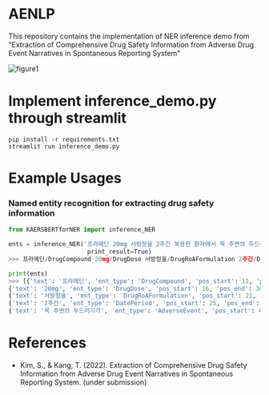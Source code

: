 # AENLP
This repository contains the implementation of NER inference demo from "Extraction of Comprehensive Drug Safety Information from Adverse Drug Event Narratives in Spontaneous Reporting System"

![figure1](https://user-images.githubusercontent.com/53844800/196883837-459ee966-e683-43f5-adc6-63d132999695.png)


# Implement inference_demo.py through streamlit
``` 
pip install -r requirements.txt
streamlit run inference_demo.py
```

# Example Usages
### Named entity recognition for extracting drug safety information
```python
from KAERSBERTforNER import inference_NER

ents = inference_NER('프라메딘 20mg 서방정을 2주간 복용한 환자에서 목 주변의 두드러기가 발생함.', 
                      print_result=True)
>>> 프라메딘/DrugCompound 20mg/DrugDose 서방정을/DrugRoAFormulation 2주간/DatePeriod 복용한 환자에서 목/AdverseEvent 주변의/AdverseEvent 두드러기가/AdverseEvent 발생함.

print(ents)
>>> [{'text': '프라메딘', 'ent_type': 'DrugCompound', 'pos_start': 11, 'pos_end': 26}, 
{'text': '20mg', 'ent_type': 'DrugDose', 'pos_start': 16, 'pos_end': 36},
{'text': '서방정을', 'ent_type': 'DrugRoAFormulation', 'pos_start': 21, 'pos_end': 45},
{'text': '2주간', 'ent_type': 'DatePeriod', 'pos_start': 25, 'pos_end': 53},
{'text': '목 주변의 두드러기가', 'ent_type': 'AdverseEvent', 'pos_start': 46, 'pos_end': 96}]
```

# References
 - Kim, S., & Kang, T. (2022). Extraction of Comprehensive Drug Safety Information from Adverse Drug Event Narratives in Spontaneous Reporting System. (under submission)
